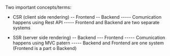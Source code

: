 Two important concepts/terms:

- CSR (client side rendering)
  -- Frontend
  -- Backend
  ----- Comunication happens using Rest API
  ----- Frontend and Backend are two separate systems

- SSR (server side rendering)
  -- Backend
  --- Frontend
  ----- Comunication happens using MVC patern
  ----- Backend and Frontend are one system (Frontend is a part o Backend)
